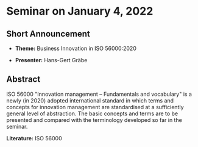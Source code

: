 # Seminar on January 4, 2022

## Short Announcement

* __Theme:__ Business Innovation in ISO 56000:2020

* __Presenter:__ Hans-Gert Gräbe

## Abstract

ISO 56000 "Innovation management – Fundamentals and vocabulary" is a newly (in
2020) adopted international standard in which terms and concepts for
innovation management are standardised at a sufficiently general level of
abstraction.  The basic concepts and terms are to be presented and compared
with the terminology developed so far in the seminar.

__Literature:__ ISO 56000
